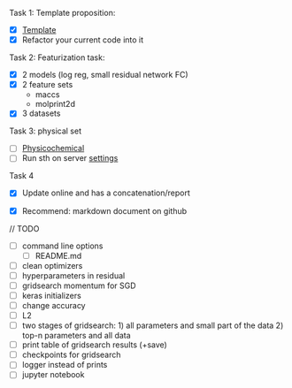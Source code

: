 Task 1: Template proposition:
   - [x] [Template](https://github.com/gmum/toolkit/tree/master/example_dl_project)
   - [x] Refactor your current code into it

Task 2: Featurization task:
   - [x] 2 models (log reg, small residual network FC)
   - [x] 2 feature sets
      - maccs
      - molprint2d
   - [x] 3 datasets

Task 3: physical set
   - [ ] [Physicochemical](https://github.com/richlewis42/scikit-chem/blob/master/skchem/features/physicochemical.py)
   - [ ] Run sth on server [settings](https://github.com/gmum/servers/settings)

Task 4
   - [x] Update online and has a concatenation/report
   - [x] Recommend: markdown document on github


// TODO
- [ ] command line options
   - [ ] README.md
- [ ] clean optimizers
- [ ] hyperparameters in residual
- [ ] gridsearch momentum for SGD
- [ ] keras initializers
- [ ] change accuracy
- [ ] L2
- [ ] two stages of gridsearch: 1) all parameters and small part of the data 2) top-n parameters and all data
- [ ] print table of gridsearch results (+save)
- [ ] сheckpoints for gridsearch
- [ ] logger instead of prints
- [ ] jupyter notebook
